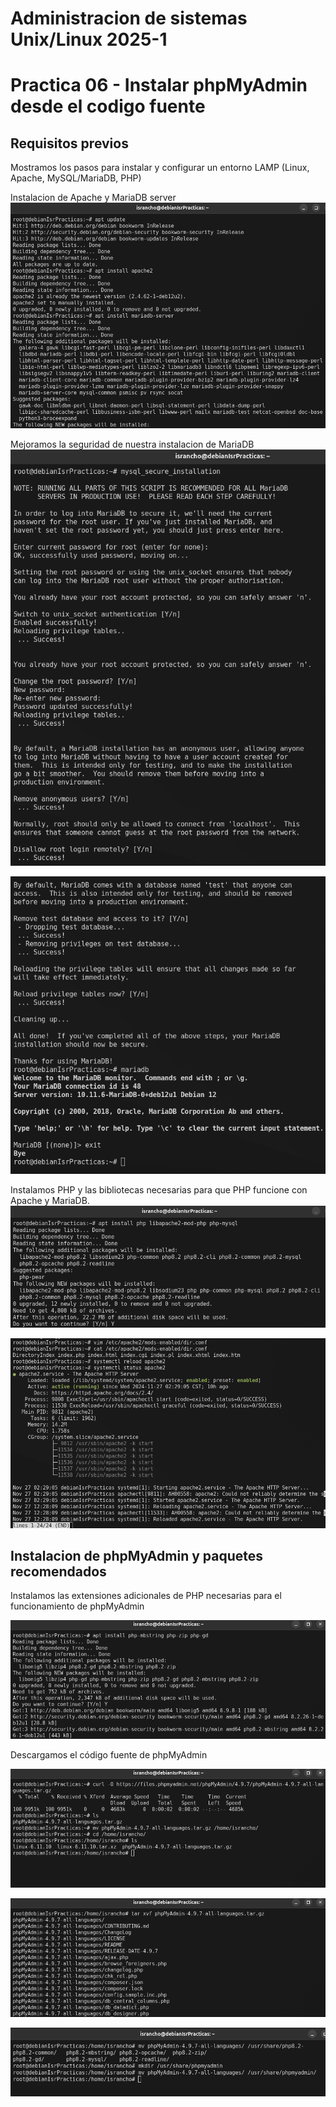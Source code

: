 # Administracion de sistemas Unix/Linux 2025-1
# Practica 06 - Instalar phpMyAdmin desde el codigo fuente 

## Requisitos previos

Mostramos los pasos para instalar y configurar un entorno LAMP
(Linux, Apache, MySQL/MariaDB, PHP)


Instalacion de Apache y MariaDB server
![requisitos_01](img/requisitos_01.png)

Mejoramos la seguridad de nuestra instalacion de MariaDB
![requisitos_02](img/requisitos_02.png)


![requisitos_03](img/requisitos_03.png)

Instalamos PHP y las bibliotecas necesarias para que PHP funcione con Apache y MariaDB.
![requisitos_04](img/requisitos_04.png)

![requisitos_05](img/requisitos_05.png)

## Instalacion de phpMyAdmin y paquetes recomendados

Instalamos las extensiones adicionales de PHP necesarias para el
funcionamiento de phpMyAdmin

![requisitos_06](img/requisitos_06.png)

Descargamos el código fuente de phpMyAdmin

![requisitos_07](img/requisitos_07.png)

![requisitos_08](img/requisitos_08.png)

![requisitos_09](img/requisitos_09.png)

